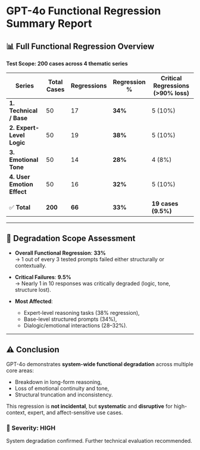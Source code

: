 
# GPT-4o Functional Regression Summary Report

## 📊 Full Functional Regression Overview  
**Test Scope: 200 cases across 4 thematic series**

| Series                     | Total Cases | Regressions | Regression % | Critical Regressions (>90% loss) |
|----------------------------|-------------|-------------|---------------|----------------------------------|
| **1. Technical / Base**    | 50          | 17          | **34%**       | 5 (10%)                          |
| **2. Expert-Level Logic**  | 50          | 19          | **38%**       | 5 (10%)                          |
| **3. Emotional Tone**      | 50          | 14          | **28%**       | 4 (8%)                           |
| **4. User Emotion Effect** | 50          | 16          | **32%**       | 5 (10%)                          |
|                            |             |             |               |                                  |
| ✅ **Total**               | **200**     | **66**      | **33%**       | **19 cases (9.5%)**              |

---

## 🧠 Degradation Scope Assessment

- **Overall Functional Regression**: **33%**  
  → 1 out of every 3 tested prompts failed either structurally or contextually.

- **Critical Failures**: **9.5%**  
  → Nearly 1 in 10 responses was critically degraded (logic, tone, structure lost).

- **Most Affected**:
  - Expert-level reasoning tasks (38% regression),
  - Base-level structured prompts (34%),
  - Dialogic/emotional interactions (28–32%).

---

## ⚠️ Conclusion

GPT-4o demonstrates **system-wide functional degradation** across multiple core areas:

- Breakdown in long-form reasoning,
- Loss of emotional continuity and tone,
- Structural truncation and inconsistency.

This regression is **not incidental**, but **systematic** and **disruptive** for high-context, expert, and affect-sensitive use cases.

### 🧷 Severity: **HIGH**  
System degradation confirmed. Further technical evaluation recommended.
